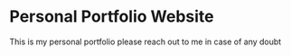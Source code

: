 # Personal Portfolio Website

This is my personal portfolio please reach out to me in case of any doubt
